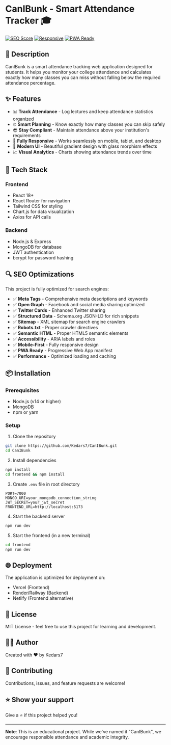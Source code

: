# CanIBunk - Smart Attendance Tracker 🎓

[![SEO Score](https://img.shields.io/badge/SEO-Optimized-green)](https://canibunk.com)
[![Responsive](https://img.shields.io/badge/Responsive-Yes-blue)](https://canibunk.com)
[![PWA Ready](https://img.shields.io/badge/PWA-Ready-purple)](https://canibunk.com)

## 📖 Description

CanIBunk is a smart attendance tracking web application designed for students. It helps you monitor your college attendance and calculates exactly how many classes you can miss without falling below the required attendance percentage.

## ✨ Features

- 📊 **Track Attendance** - Log lectures and keep attendance statistics organized
- ⏱ **Smart Planning** - Know exactly how many classes you can skip safely
- 😎 **Stay Compliant** - Maintain attendance above your institution's requirements
- 📱 **Fully Responsive** - Works seamlessly on mobile, tablet, and desktop
- 🎨 **Modern UI** - Beautiful gradient design with glass morphism effects
- 📈 **Visual Analytics** - Charts showing attendance trends over time

## 🚀 Tech Stack

### Frontend
- React 18+
- React Router for navigation
- Tailwind CSS for styling
- Chart.js for data visualization
- Axios for API calls

### Backend
- Node.js & Express
- MongoDB for database
- JWT authentication
- bcrypt for password hashing

## 🔍 SEO Optimizations

This project is fully optimized for search engines:

- ✅ **Meta Tags** - Comprehensive meta descriptions and keywords
- ✅ **Open Graph** - Facebook and social media sharing optimized
- ✅ **Twitter Cards** - Enhanced Twitter sharing
- ✅ **Structured Data** - Schema.org JSON-LD for rich snippets
- ✅ **Sitemap** - XML sitemap for search engine crawlers
- ✅ **Robots.txt** - Proper crawler directives
- ✅ **Semantic HTML** - Proper HTML5 semantic elements
- ✅ **Accessibility** - ARIA labels and roles
- ✅ **Mobile-First** - Fully responsive design
- ✅ **PWA Ready** - Progressive Web App manifest
- ✅ **Performance** - Optimized loading and caching

## 📦 Installation

### Prerequisites
- Node.js (v14 or higher)
- MongoDB
- npm or yarn

### Setup

1. Clone the repository
```bash
git clone https://github.com/Kedars7/CanIBunk.git
cd CanIBunk
```

2. Install dependencies
```bash
npm install
cd frontend && npm install
```

3. Create `.env` file in root directory
```env
PORT=7000
MONGO_URI=your_mongodb_connection_string
JWT_SECRET=your_jwt_secret
FRONTEND_URL=http://localhost:5173
```

4. Start the backend server
```bash
npm run dev
```

5. Start the frontend (in a new terminal)
```bash
cd frontend
npm run dev
```

## 🌐 Deployment

The application is optimized for deployment on:
- Vercel (Frontend)
- Render/Railway (Backend)
- Netlify (Frontend alternative)

## 📄 License

MIT License - feel free to use this project for learning and development.

## 👨‍💻 Author

Created with ❤️ by Kedars7

## 🤝 Contributing

Contributions, issues, and feature requests are welcome!

## ⭐ Show your support

Give a ⭐️ if this project helped you!

---

**Note**: This is an educational project. While we've named it "CanIBunk", we encourage responsible attendance and academic integrity.
